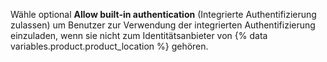 Wähle optional **Allow built-in authentication** (Integrierte Authentifizierung zulassen) um Benutzer zur Verwendung der integrierten Authentifizierung einzuladen, wenn sie nicht zum Identitätsanbieter von {% data variables.product.product_location %} gehören.
